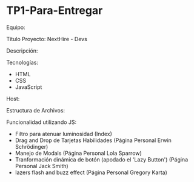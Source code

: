 # TP1-Para-Entregar

Equipo: 

Título Proyecto: NextHire - Devs

Descripción:

Tecnologías:
- HTML
- CSS
- JavaScript

Host:

Estructura de Archivos:


Funcionalidad utilizando JS:
- Filtro para atenuar luminosidad (Index)
- Drag and Drop de Tarjetas Habilidades (Página Personal Erwin Schrödinger)
- Manejo de Modals (Página Personal Lola Sparrow)
- Tranformación dinámica de botón (apodado el 'Lazy Button') (Página Personal Jack Smith)
- lazers flash and buzz effect (Página Personal Gregory Karta)
